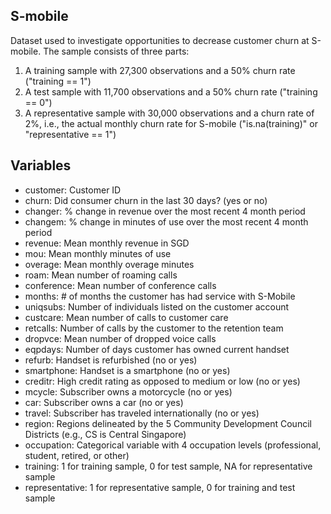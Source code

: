 ## S-mobile

Dataset used to investigate opportunities to decrease customer churn at S-mobile. The sample consists of three parts:

1. A training sample with 27,300 observations and a 50% churn rate ("training == 1")
2. A test sample with 11,700 observations and a 50% churn rate ("training == 0")
3. A representative sample with 30,000 observations and a churn rate of 2%, i.e., the actual monthly churn rate for S-mobile ("is.na(training)" or "representative == 1")

## Variables

* customer: Customer ID
* churn: Did consumer churn in the last 30 days? (yes or no)
* changer: % change in revenue over the most recent 4 month period
* changem: % change in minutes of use over the most recent 4 month period
* revenue: Mean monthly revenue in SGD
* mou: Mean monthly minutes of use
* overage: Mean monthly overage minutes
* roam: Mean number of roaming calls
* conference: Mean number of conference calls
* months: # of months the customer has had service with S-Mobile
* uniqsubs: Number of individuals listed on the customer account
* custcare: Mean number of calls to customer care 
* retcalls: Number of calls by the customer to the retention team
* dropvce: Mean number of dropped voice calls 
* eqpdays: Number of days customer has owned current handset
* refurb: Handset is refurbished (no or yes)
* smartphone: Handset is a smartphone (no or yes)
* creditr: High credit rating as opposed to medium or low (no or yes)
* mcycle: Subscriber owns a motorcycle (no or yes)
* car: Subscriber owns a car (no or yes)
* travel: Subscriber has traveled internationally (no or yes)
* region: Regions delineated by the 5 Community Development Council Districts (e.g., CS is Central Singapore)
* occupation: Categorical variable with 4 occupation levels (professional, student, retired, or other)
* training: 1 for training sample, 0 for test sample, NA for representative sample
* representative: 1 for representative sample, 0 for training and test sample
